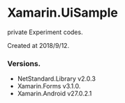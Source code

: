 # Xamarin.UiSample
private Experiment codes.

Created at 2018/9/12.

### Versions.
- NetStandard.Library v2.0.3
- Xamarin.Forms v3.1.0.
- Xamarin.Android v27.0.2.1

